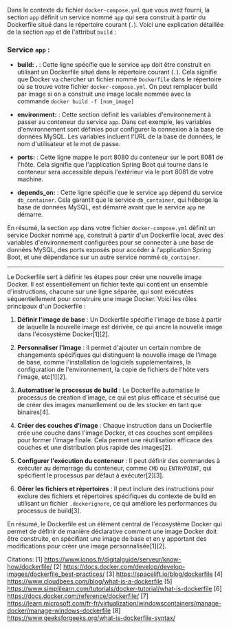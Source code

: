 Dans le contexte du fichier `docker-compose.yml` que vous avez fourni, la section `app` définit un service nommé `app` qui sera construit à partir du Dockerfile situé dans le répertoire courant (`.`). Voici une explication détaillée de la section `app` et de l'attribut `build` :

### Service `app` :

- **build: .** : Cette ligne spécifie que le service `app` doit être construit en utilisant un Dockerfile situé dans le répertoire courant (`.`). Cela signifie que Docker va chercher un fichier nommé `Dockerfile` dans le répertoire où se trouve votre fichier `docker-compose.yml`.
On peut remplacer build par image si on a construit une image locale nommée avec la commande `docker build -f [nom_image]`

- **environment:** : Cette section définit les variables d'environnement à passer au conteneur du service `app`. Dans cet exemple, les variables d'environnement sont définies pour configurer la connexion à la base de données MySQL. Les variables incluent l'URL de la base de données, le nom d'utilisateur et le mot de passe.

- **ports:** : Cette ligne mappe le port 8080 du conteneur sur le port 8081 de l'hôte. Cela signifie que l'application Spring Boot qui tourne dans le conteneur sera accessible depuis l'extérieur via le port 8081 de votre machine.

- **depends_on:** : Cette ligne spécifie que le service `app` dépend du service `db_container`. Cela garantit que le service `db_container`, qui héberge la base de données MySQL, est démarré avant que le service `app` ne démarre.

En résumé, la section `app` dans votre fichier `docker-compose.yml` définit un service Docker nommé `app`, construit à partir d'un Dockerfile local, avec des variables d'environnement configurées pour se connecter à une base de données MySQL, des ports exposés pour accéder à l'application Spring Boot, et une dépendance sur un autre service nommé `db_container`.

---

Le Dockerfile sert à définir les étapes pour créer une nouvelle image Docker. Il est essentiellement un fichier texte qui contient un ensemble d'instructions, chacune sur une ligne séparée, qui sont exécutées séquentiellement pour construire une image Docker. Voici les rôles principaux d'un Dockerfile :

1. **Définir l'image de base** : Un Dockerfile spécifie l'image de base à partir de laquelle la nouvelle image est dérivée, ce qui ancre la nouvelle image dans l'écosystème Docker[1][2].

2. **Personnaliser l'image** : Il permet d'ajouter un certain nombre de changements spécifiques qui distinguent la nouvelle image de l'image de base, comme l'installation de logiciels supplémentaires, la configuration de l'environnement, la copie de fichiers de l'hôte vers l'image, etc[1][2].

3. **Automatiser le processus de build** : Le Dockerfile automatise le processus de création d'image, ce qui est plus efficace et sécurisé que de créer des images manuellement ou de les stocker en tant que binaires[4].

4. **Créer des couches d'image** : Chaque instruction dans un Dockerfile crée une couche dans l'image Docker, et ces couches sont empilées pour former l'image finale. Cela permet une réutilisation efficace des couches et une distribution plus rapide des images[2].

5. **Configurer l'exécution du conteneur** : Il peut définir des commandes à exécuter au démarrage du conteneur, comme `CMD` ou `ENTRYPOINT`, qui spécifient le processus par défaut à exécuter[2][3].

6. **Gérer les fichiers et répertoires** : Il peut inclure des instructions pour exclure des fichiers et répertoires spécifiques du contexte de build en utilisant un fichier `.dockerignore`, ce qui améliore les performances du processus de build[3].

En résumé, le Dockerfile est un élément central de l'écosystème Docker qui permet de définir de manière déclarative comment une image Docker doit être construite, en spécifiant une image de base et en y apportant des modifications pour créer une image personnalisée[1][2].

Citations:
[1] https://www.ionos.fr/digitalguide/serveur/know-how/dockerfile/
[2] https://docs.docker.com/develop/develop-images/dockerfile_best-practices/
[3] https://spacelift.io/blog/dockerfile
[4] https://www.cloudbees.com/blog/what-is-a-dockerfile
[5] https://www.simplilearn.com/tutorials/docker-tutorial/what-is-dockerfile
[6] https://docs.docker.com/reference/dockerfile/
[7] https://learn.microsoft.com/fr-fr/virtualization/windowscontainers/manage-docker/manage-windows-dockerfile
[8] https://www.geeksforgeeks.org/what-is-dockerfile-syntax/